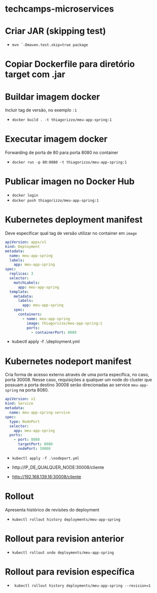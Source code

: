 # techcamps-microservices

# Criar JAR (skipping test)
- ```mvn `-Dmaven.test.skip=true package```

# Copiar Dockerfile para diretório target com .jar

# Buildar imagem docker

Incluir tag de versão, no exemplo `:1`

- `docker build . -t thiagorizzo/meu-app-spring:1`

# Executar imagem docker
 
Forwarding de porta de 80 para porta 8080 no container

- `docker run -p 80:8080 -t thiagorizzo/meu-app-spring:1`

# Publicar imagen no Docker Hub
- `docker login`
- `docker push thiagorizzo/meu-app-spring:1`

# Kubernetes deployment manifest

Deve especificar qual tag de versão utilizar no container em `image`

```yaml
apiVersion: apps/v1
kind: Deployment
metadata:
  name: meu-app-spring
  labels:
    app: meu-app-spring
spec:
  replicas: 3
  selector:
    matchLabels:
      app: meu-app-spring
  template:
    metadata:
      labels:
        app: meu-app-spring
    spec:
      containers:
        - name: meu-app-spring
          image: thiagorizzo/meu-app-spring:1
          ports:
            - containerPort: 8080
```

- kubectl apply -f .\deployment.yml

# Kubernetes nodeport manifest

Cria forma de acesso externo através de uma porta específica, no caso, porta 30008.
Nesse caso, requisições a qualquer um node do cluster que possuam a porta destino 30008
serão direcionadas ao service `meu-app-spring` na porta 8080.


```yaml
apiVersion: v1
kind: Service
metadata:
  name: meu-app-spring-service
spec:
  type: NodePort
  selector:
    app: meu-app-spring
  ports:
    - port: 8080
      targetPort: 8080
      nodePort: 30008
```
- `kubectl apply -f .\nodeport.yml`


- http://IP_DE_QUALQUER_NODE:30008/cliente
- http://192.168.139.16:30008/cliente

# Rollout

Apresenta histórico de revisões do deployment

- `kubectl rollout history deployments/meu-app-spring`

# Rollout para revision anterior

- `kubectl rollout undo deployments/meu-app-spring`

# Rollout para revision específica

- ` kubectl rollout history deployments/meu-app-spring --revision=1`

